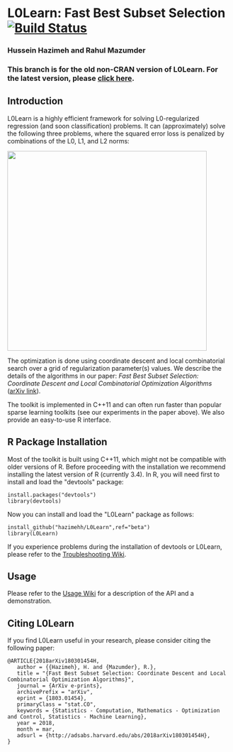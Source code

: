 # L0Learn: Fast Best Subset Selection [![Build Status](https://travis-ci.org/hazimehh/L0Learn.svg?branch=master)](https://travis-ci.org/hazimehh/L0Learn)

### Hussein Hazimeh and Rahul Mazumder 

### This branch is for the old non-CRAN version of L0Learn. For the latest version, please [click here](https://github.com/hazimehh/L0Learn).


## Introduction
L0Learn is a highly efficient framework for solving L0-regularized regression (and soon classification) problems. It can (approximately) solve the following three problems, where the squared error loss is penalized by combinations of the L0, L1, and L2 norms:

<img src="https://github.com/hazimehh/L0Learn/blob/master/misc/regeqs.png" width = 450>

The optimization is done using coordinate descent and local combinatorial search over a grid of regularization parameter(s) values. We describe the details of the algorithms in our paper: *Fast Best Subset Selection: Coordinate Descent and Local Combinatorial Optimization Algorithms* ([arXiv link](https://arxiv.org/abs/1803.01454)). 

The toolkit is implemented in C++11 and can often run faster than popular sparse learning toolkits (see our experiments in the paper above). We also provide an easy-to-use R interface.

## R Package Installation
Most of the toolkit is built using C++11, which might not be compatible with older versions of R. Before proceeding with the installation we recommend installing the latest version of R (currently 3.4). In R, you will need first to install and load the "devtools" package:
```
install.packages("devtools")
library(devtools)
```
Now you can install and load the "L0Learn" package as follows:
```
install_github("hazimehh/L0Learn",ref="beta")
library(L0Learn)
```
If you experience problems during the installation of devtools or L0Learn, please refer to the [Troubleshooting Wiki](https://github.com/hazimehh/L0Learn/wiki/Installation-Troubleshooting).

## Usage
Please refer to the [Usage Wiki](https://github.com/hazimehh/L0Learn/wiki/Usage) for a description of the API and a demonstration. 

## Citing L0Learn
If you find L0Learn useful in your research, please consider citing the following paper:
```
@ARTICLE{2018arXiv180301454H,
   author = {{Hazimeh}, H. and {Mazumder}, R.},
   title = "{Fast Best Subset Selection: Coordinate Descent and Local Combinatorial Optimization Algorithms}",
   journal = {ArXiv e-prints},
   archivePrefix = "arXiv",
   eprint = {1803.01454},
   primaryClass = "stat.CO",
   keywords = {Statistics - Computation, Mathematics - Optimization and Control, Statistics - Machine Learning},
   year = 2018,
   month = mar,
   adsurl = {http://adsabs.harvard.edu/abs/2018arXiv180301454H},
}
```
